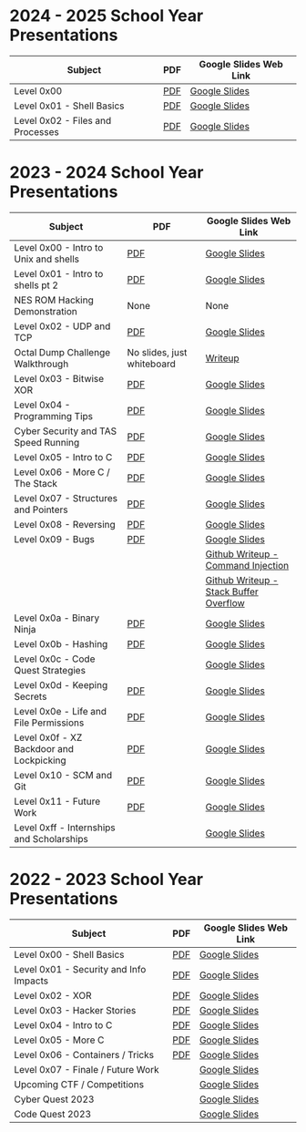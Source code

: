 # 2024 - 2025 School Year Presentations

|  Subject                                 |    PDF                                            | Google Slides Web Link                                                                                                                                                                    |
|------------------------------------------|---------------------------------------------------|-------------------------------------------------------------------------------------------------------------------------------------------------------------------------------------------|
| Level 0x00                               | [PDF](Y24/Level_0x00.pdf)                         | [Google Slides](https://docs.google.com/presentation/d/1BZ18ok8VyRz4-jbClgKNG6OfZEGVqIQB0KDi1oOesF0/pub?start=false&loop=false&delayms=60000)                                             |
| Level 0x01 - Shell Basics                | [PDF](Y24/Level_0x01-Shell_Basics.pdf)            | [Google Slides](https://docs.google.com/presentation/d/1u_RKcdP0F2xIakve33yRLGwgkrOqRe3o5eydZA3xiJM/pub?start=true&loop=false&delayms=60000)                                              |
| Level 0x02 - Files and Processes         | [PDF](Y24/https://www.bunniestudios.com/)         | [Google Slides](https://docs.google.com/presentation/d/1rAFoeB_LiNAkQIkksRrF2_M3bAzH1zviqjsGvBYbffw/pub?start=true&loop=false&delayms=60000)                                              |


# 2023 - 2024 School Year Presentations

|  Subject                                 |    PDF                                            | Google Slides Web Link                                                                                                                                                                    |
|------------------------------------------|---------------------------------------------------|-------------------------------------------------------------------------------------------------------------------------------------------------------------------------------------------|
| Level 0x00 - Intro to Unix and shells    | [PDF](Y23/Level_0x00-Intro_to_shells.pdf)         | [Google Slides](https://docs.google.com/presentation/d/e/2PACX-1vSYm5iBH-bnUcK6-3WsV51GKMzwwFTtkswm3K-n6mp4QrAjbhfjZ_205W8EY3Bi7FBd1CtuOrGzadxo/pub?start=false&loop=false&delayms=60000) |
| Level 0x01 - Intro to shells pt 2        | [PDF](Y23/Level_0x01-Intro_to_shells_pt2.pdf)     | [Google Slides](https://docs.google.com/presentation/d/e/2PACX-1vSqY5z3YuN3BJmIZXXRmmK4dtjPU4WyhAPq4GS0NSZ_yXs099qN-Xvt5apuQsW7mNX_bZBf7WhlH3NR/pub?start=false&loop=false&delayms=60000) |
| NES ROM Hacking Demonstration            | None                                              | None                                                                                                                                                                                      |
| Level 0x02 - UDP and TCP                 | [PDF](Y23/Level_0x02-UDP_and_TCP.pdf)             | [Google Slides](https://docs.google.com/presentation/d/e/2PACX-1vTjyjeT1q-fzhc1WXOamlGMexQScae-dZ85-eF5sA4tckuMni_0Ip5Gp9UrwwJSfUj-jxWsC1FbNG8m/pub?start=false&loop=false&delayms=60000) |
| Octal Dump Challenge Walkthrough         | No slides, just whiteboard                        | [Writeup](../past_challenges/year_2023_2024/octal_dump/octal_dump_writeup.md)                                                                                                             |
| Level 0x03 - Bitwise XOR                 | [PDF](Y23/Level_0x04-Programming_Tips.pdf)        | [Google Slides](https://docs.google.com/presentation/d/e/2PACX-1vSbpLfwQmFs7QNefUWjre9G5NOVvQJYg9zH9bSUZfHBGsWqXKhnvBsMT_5aOMAxCVuMJkTN1uIx1K2w/pub?start=false&loop=false&delayms=60000) |
| Level 0x04 - Programming Tips            | [PDF](Y23/Level_0x04-Programming_Tips.pdf)        | [Google Slides](https://docs.google.com/presentation/d/e/2PACX-1vTKwTlWT3GkP2U6cyVAfojPHHbwQxZjuVJf-jXqRALbKr0hcjLupKLjOvO6dIgc3Ebg_pdD_9UvFg6s/pub?start=false&loop=false&delayms=60000) |
| Cyber Security and TAS Speed Running     | [PDF](Y23/CS_and_VG_Career_Day.pdf)               | [Google Slides](https://docs.google.com/presentation/d/1fIlFLJ4e5F40v4t2ZaU9L7j-v6CxYuXaCCJuglTcLi0/edit?usp=sharing)                                                                     |
| Level 0x05 - Intro to C                  | [PDF](Y23/Level_0x05-Intro_to_C.pdf)              | [Google Slides](https://docs.google.com/presentation/d/e/2PACX-1vRwX1EnmwBrptye1jEsGvtBGHVNTyS6i2wDjwzVlh5fd4FvMlYWJrSSPwyf9IOsueEQ4xfAPhocFQ34/pub?start=false&loop=false&delayms=60000) |
| Level 0x06 - More C / The Stack          | [PDF](Y23/Level_0x06-More_C_The_Stack.pdf)        | [Google Slides](https://docs.google.com/presentation/d/e/2PACX-1vSJ4KRRDkXZ__O9VlmsEBLvOT2TJMDzDEHKTWy3cbQ70Z40pgNPARtXGkqUFM5ZnnLSgVjS6RTJg4cg/pub?start=false&loop=false&delayms=60000) |
| Level 0x07 - Structures and Pointers     | [PDF](Y23/Level_0x07-Structures_and_Pointers.pdf) | [Google Slides](https://docs.google.com/presentation/d/e/2PACX-1vRr48wSCaGdxqQ3OjlDwi1OZe94Op2BxKUuTUFfCHDzty9yZOpt1hUTj1rLgeueAD4X2wLj2gwSIIQi/pub?start=false&loop=false&delayms=60000) |
| Level 0x08 - Reversing                   | [PDF](Y23/Level_0x08-Reversing.pdf)               | [Google Slides](https://docs.google.com/presentation/d/e/2PACX-1vRhPx_FZPD1q9VQZN-2ziifHF2ScRlNMqESoGJKjqBd5CxYxRXOyPKZbqygZjz7KpGTtUpIhwTDuL7L/pub?start=false&loop=false&delayms=60000) |
| Level 0x09 - Bugs                        | [PDF](Y23/Level_0x09-Bugs.pdf)                    | [Google Slides](https://docs.google.com/presentation/d/e/2PACX-1vRO1gKlLsuLB4xcaoKtciz5GsdLaGh5qbBwtPo_lfSmcBIr-BL0Xr-cbvM7gaDNQNlOGFTOrymTk0TX/pub?start=false&loop=false&delayms=60000) |
|                                          |                                                   | [Github Writeup - Command Injection](https://github.com/mwales/WildcatCSClub/tree/main/vulnerabilities/command_injection)                                                                 |
|                                          |                                                   | [Github Writeup - Stack Buffer Overflow](https://github.com/mwales/WildcatCSClub/tree/main/vulnerabilities/stack_buffer_overflow)                                                         |
| Level 0x0a - Binary Ninja                | [PDF](Y23/Level_0x0a-Binary_Ninja.pdf)            | [Google Slides](https://docs.google.com/presentation/d/e/2PACX-1vQVEZqrefoDbZSFt6sEN9PWTMGwuegXg0a0YFczYB0So_AOlMPoxTQtfbby-IS_ymCgVaVhS4nlHS53/pub?start=false&loop=false&delayms=60000) |
| Level 0x0b - Hashing                     | [PDF](Y23/Level_0x0b-Hashing.pdf)                 | [Google Slides](https://docs.google.com/presentation/d/e/2PACX-1vQIct96iP_6l3GMffCZCv3KVRGJSkmj4GUbR_LZcnknmCdqRjKjtrMMLPbLYGaTaHzGdtjLhY-snaM_/pub?start=false&loop=false&delayms=60000) |
| Level 0x0c - Code Quest Strategies       |                                                   | [Google Slides](https://docs.google.com/presentation/d/e/2PACX-1vT2xBu6c5AZH_xC2oebFI5mRaZEO3hV0kIoZeme5mmUwOlUyGieICEtJoDRs-vDfpTN5dz6HaD-gIBb/pub?start=false&loop=false&delayms=60000) |
| Level 0x0d - Keeping Secrets             | [PDF](Y23/Level_0x0d-Keeping_Secrets.pdf)         | [Google Slides](https://docs.google.com/presentation/d/e/2PACX-1vQ-qWX4IogLc6rOEcL1sPJGvWil0_qiG9h4OSZL1IAXPZIwXU2UHxrT417iObr9aIcTR6j7o4SZO2Es/pub?start=false&loop=false&delayms=60000) |
| Level 0x0e - Life and File Permissions   | [PDF](Y23/Level_0x0e-Life_Permissions.pdf)        | [Google Slides](https://docs.google.com/presentation/d/e/2PACX-1vTB7xrFIkM4NvamMi2bMIKUTbouOyiit3m23Pi_tlDVwMMxFoGzcbWqvt2hraeWYkzC_Znj4TM3Itof/pub?start=false&loop=false&delayms=60000) |
| Level 0x0f - XZ Backdoor and Lockpicking | [PDF](Y23/Level_0x0f-Lock_Picking.pdf)            | [Google Slides](https://docs.google.com/presentation/d/e/2PACX-1vREAleq-HXc9ReGN5EQPnb2ZWQx0YXzZubuEZlH7FYw5op47g3NvEjWqCZEJsxxbUmXo496_bhFX2YH/pub?start=false&loop=false&delayms=60000) |
| Level 0x10 - SCM and Git                 | [PDF](Y23/Level_0x10-SCM_and_git.pdf)             | [Google Slides](https://docs.google.com/presentation/d/e/2PACX-1vRs_ibIXLqAQSukjdDR6hkscvz1A-33dog5rV4UXJ3Dc_Kg1a2OnPmD0KU-rstPWNYcZx1CXAosLvcL/pub?start=false&loop=false&delayms=60000) |
| Level 0x11 - Future Work                 | [PDF](Y23/Level_0x11-Future_Work.pdf)             | [Google Slides](https://docs.google.com/presentation/d/e/2PACX-1vRkKpWla3w9hFLPf3Lg7ganL8sr5Rt7-Si0X0CCqzYgYU4bU8gntRE4weQhZBsmte1bLA-dipIkQTl1/pub?start=false&loop=false&delayms=60000) |
| Level 0xff - Internships and Scholarships |                                                  | [Google Slides](https://docs.google.com/presentation/d/e/2PACX-1vQIIhUiNYyBM3heN9T5P4RZdxGvj1JJ2umhAIMZvv6TfavqFI6knEb9V31j5Q7rerlmX1TU2HEs39Wl/pub?start=false&loop=false&delayms=60000) |


# 2022 - 2023 School Year Presentations

|  Subject                                 |    PDF                                              | Google Slides Web Link                                                                                                                                                                    |
|------------------------------------------|-----------------------------------------------------|-------------------------------------------------------------------------------------------------------------------------------------------------------------------------------------------|
| Level 0x00 - Shell Basics                | [PDF](Y22/Level_0x00-Shell_Basics.pdf)              | [Google Slides](https://docs.google.com/presentation/d/e/2PACX-1vRgbdyEwwo5VLEUkGAq0ci7vTSTUi0LgWPJYXvv3Fqe40_7RKDucrnkr4IO1EjOzgRdNVf5ayGskazC/pub?start=false&loop=false&delayms=10000) |
| Level 0x01 - Security and Info Impacts   | [PDF](Y22/Level_0x01-Security_Info_And_Impacts.pdf) | [Google Slides](https://docs.google.com/presentation/d/e/2PACX-1vRthBotDkEag_vQT2IQAeqFI34Q-T21nFvkUa05jjMzh9A0-dGuvEATlC9jyaP_11m9PxcUqRnyj7Tz/pub?start=true&loop=false&delayms=10000)  |
| Level 0x02 - XOR                         | [PDF](Y22/Level_0x02-XOR.pdf)                       | [Google Slides](https://docs.google.com/presentation/d/e/2PACX-1vRBddm45HYAMlYMRxEh9tlKYKxtpNx0Neh1CbIugTQ5udcC3ABpR3ii3se-YhoGtrAJlhKVody5ygSp/pub?start=true&loop=false&delayms=10000)  |
| Level 0x03 - Hacker Stories              | [PDF](Y22/Level_0x03-Hacker_Stories.pdf)            | [Google Slides](https://docs.google.com/presentation/d/e/2PACX-1vR78YB10yFCmSLEwf6ciNO9mJ3dL4eLE1DL2KmrN_Rkd8nXfFdb2P3lVwXjN3uQSniXcXGFk9kws7Z0/pub?start=true&loop=false&delayms=10000)  |
| Level 0x04 - Intro to C                  | [PDF](Y22/Level_0x04-Intro_to_C.pdf)                | [Google Slides](https://docs.google.com/presentation/d/e/2PACX-1vTXICRonieFmsyTPNRw3k69GKvpJHBseDQK7hYciDU_gArhYuoxsGiDtwUCOlx7om0modpWKKORKuvF/pub?start=true&loop=false&delayms=10000)  |
| Level 0x05 - More C                      | [PDF](Y22/Level_0x05-More_C.pdf)                    | [Google Slides](https://docs.google.com/presentation/d/e/2PACX-1vSmc8878yCJkCYKV08bIQGtAoXYFCivOiEbGsUY1ML2-dod5rT0kX5djU9oq7yjJkf7BR-exELoQkJR/pub?start=true&loop=false&delayms=10000)  |
| Level 0x06 - Containers / Tricks         | [PDF](Y22/Level_0x06-Containers_Tricks.pdf)         | [Google Slides](https://docs.google.com/presentation/d/e/2PACX-1vQMPaAkBRN9faOB3HJY8qY1li8YPJS5yqpqRXuFfs78Rs2k9k2FW0jADGnyuz-ib2S-hOMcUd2gob8C/pub?start=false&loop=false&delayms=60000) |
| Level 0x07 - Finale / Future Work        |                                                     | [Google Slides](https://docs.google.com/presentation/d/e/2PACX-1vSNlODZ4Q7whLPwRiN7SVgIMvltd3b-b0HWmb8-Z-x6oYPS2-NxmR38-o8IPfDfBSi5sXMCYCS5PnvY/pub?start=false&loop=false&delayms=60000) |
| Upcoming CTF / Competitions              |                                                     | [Google Slides](https://docs.google.com/presentation/d/e/2PACX-1vSdrhH87tQJX4Nc7wh_8hutYwZQ9MXnjJ9O8zkk9iGvZhtktQoPn2DZ0yJni1j6NsfXJOdvLw3C9sBt/pub?start=false&loop=false&delayms=10000) |
| Cyber Quest 2023                         |                                                     | [Google Slides](https://docs.google.com/presentation/d/e/2PACX-1vTbaa5Qb1RQZ-yzxTc58xCajBgzp4Z0wLVWiES_iEbmVSaIaNv2XMe610cXMj9D7bJeNanRY3C8AQO1/pub?start=false&loop=false&delayms=60000) |
| Code Quest 2023                          |                                                     | [Google Slides](https://docs.google.com/presentation/d/e/2PACX-1vSpR72JuXDQPoGL2xBembzigClxMAyRPGO8WavDeLkODp3Bh1nFYyP3uucw2__o1FkfcaFSTf9C7e8-/pub?start=false&loop=false&delayms=10000) |



